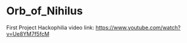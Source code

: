 # Orb_of_Nihilus

First Project 
Hackophilia
video link: https://www.youtube.com/watch?v=Ue8YM7f5fcM
